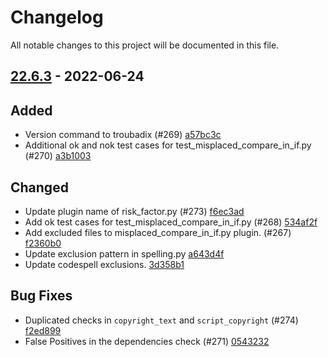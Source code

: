 # Changelog

All notable changes to this project will be documented in this file.

## [22.6.3] - 2022-06-24

## Added
* Version command to troubadix (#269) [a57bc3c](https://github.com/greenbone/troubadix/commit/a57bc3c)
* Additional ok and nok test cases for test_misplaced_compare_in_if.py (#270) [a3b1003](https://github.com/greenbone/troubadix/commit/a3b1003)

## Changed
* Update plugin name of risk_factor.py (#273) [f6ec3ad](https://github.com/greenbone/troubadix/commit/f6ec3ad)
* Add ok test cases for test_misplaced_compare_in_if.py (#268) [534af2f](https://github.com/greenbone/troubadix/commit/534af2f)
* Add excluded files to misplaced_compare_in_if.py plugin. (#267) [f2360b0](https://github.com/greenbone/troubadix/commit/f2360b0)
* Update exclusion pattern in spelling.py [a643d4f](https://github.com/greenbone/troubadix/commit/a643d4f)
* Update codespell exclusions. [3d358b1](https://github.com/greenbone/troubadix/commit/3d358b1)

## Bug Fixes
* Duplicated checks in `copyright_text` and `script_copyright` (#274) [f2ed899](https://github.com/greenbone/troubadix/commit/f2ed899)
* False Positives in the dependencies check (#271) [0543232](https://github.com/greenbone/troubadix/commit/0543232)

[22.6.3]: https://github.com/greenbone/troubadix/compare/22.6.3.dev1...22.6.3